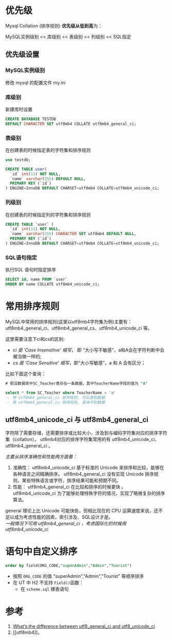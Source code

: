 # 优先级
Mysql Collation (排序规则) **优先级从低到高**为：

MySQL实例级别 <<  库级别 <<  表级别 << 列级别 << SQL指定

## 优先级设置
###  MySQL实例级别

修改 mysql 的配置文件 my.ini

### 库级别
新建库时设置
```sql
CREATE DATABASE TESTDB 
DEFAULT CHARACTER SET utf8mb4 COLLATE utf8mb4_general_ci;
```

### 表级别
在创建表的时候指定表的字符集和排序规则

```sql
use testdb;

CREATE TABLE user(
  `id` int(11) NOT NULL,
  `name` varchar(255) DEFAULT NULL,
  PRIMARY KEY (`id`)
) ENGINE=InnoDB DEFAULT CHARSET=utf8mb4 COLLATE=utf8mb4_unicode_ci;

```


### 列级别
在创建表的时候指定列的字符集和排序规则
```sql
CREATE TABLE `user` (
  `id` int(11) NOT NULL,
  `name` varchar(255) CHARACTER SET utf8mb4 DEFAULT NULL,
  PRIMARY KEY (`id`)
) ENGINE=InnoDB DEFAULT CHARSET=utf8mb4 COLLATE=utf8mb4_unicode_ci;
```

### SQL语句指定
执行SQL 语句时指定排序
```sql
SELECT id, name FROM `user` 
ORDER BY name COLLATE utf8mb4_unicode_ci;
```


# 常用排序规则

MySQL中常用的排序规则(这里以utf8mb4字符集为例)主要有：utf8mb4_general_ci、utf8mb4_general_cs、utf8mb4_unicode_ci 等。

这里需要注意下ci和cs的区别:

-   *ci 是 ’Case Insensitive’ 缩写*， 即 “大小写不敏感”，a和A会在字符判断中会被当做一样的;
-  *cs 是 ‘Case Sensitive’ 缩写*，即“大小写敏感”，a 和 A 会有区分；

比如下面这个查询：

```sql
# 假设数据库中SC_Teacher表存在一条数据，其中TeacherName字段的值为 "A"

select * from SC_Teacher where TeacherName = 'a' 
-- 用 utf8mb4_general_ci 排序规则, 可以查到数据
-- 用 utf8mb4_general_cs 排序规则, 查询不到数据
```

## utf8mb4_unicode_ci 与 utf8mb4_general_ci 

字符除了需要存储，还需要排序或比较大小，涉及到与编码字符集对应的排序字符集（collation）。
ut8mb4对应的排序字符集常用的有 utf8mb4_unicode_ci、utf8mb4_general_ci 。

_主要从排序准确性和性能两方面看：_

1. 准确性： 
    utf8mb4_unicode_ci 基于标准的 Unicode 来排序和比较，能够在各种语言之间精确排序。 
    utf8mb4_general_ci 没有实现 Unicode 排序规则，某些特殊语言或字符，排序结果可能和预期不同。    
2. 性能：
    utf8mb4_general_ci 在比较和排序的时候更快 。
    utf8mb4_unicode_ci 为了能够处理特殊字符的情况，实现了略微复杂的排序算法。  

general 理论上比 Unicode 可能快些，但相比现在的 CPU 运算速度来说，还不足以成为考虑性能的因素，索引涉及、SQL设计才是。  
*一般情况下可用 utf8mb4_general_ci ，考虑国际化的时候用 utf8mb4_unicode_ci*


# 语句中自定义排序
```sql
order by field(ORG_CODE,"superAdmin","Admin","Tourist")
```
- 按照 `ORG_CODE` 的值 "superAdmin","Admin","Tourist" 等顺序排序
- 在 UT 中 H2 不支持 `Field()`函数：
	- 在 `scheme.sql` 建表语句


# 参考
1. [What’s the difference between utf8_general_ci and utf8_unicode_ci](https://stackoverflow.com/questions/766809/whats-the-difference-between-utf8-general-ci-and-utf8-unicode-ci)
2. [[utf8mb4]]。

